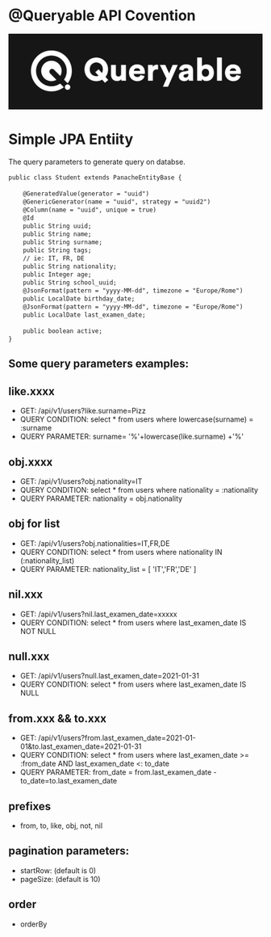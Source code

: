 # @Queryable API Covention

<img src="docs/queryable.png"><br/>

# Simple JPA Entiity

The query parameters to generate query on databse.

```
public class Student extends PanacheEntityBase {

    @GeneratedValue(generator = "uuid")
    @GenericGenerator(name = "uuid", strategy = "uuid2")
    @Column(name = "uuid", unique = true)
    @Id
    public String uuid;
    public String name;
    public String surname;
    public String tags;
    // ie: IT, FR, DE
    public String nationality;
    public Integer age;
    public String school_uuid;
    @JsonFormat(pattern = "yyyy-MM-dd", timezone = "Europe/Rome")
    public LocalDate birthday_date;
    @JsonFormat(pattern = "yyyy-MM-dd", timezone = "Europe/Rome")
    public LocalDate last_examen_date;
    
    public boolean active;
}
```
## Some query parameters examples:

## like.xxxx
- GET: /api/v1/users?like.surname=Pizz
- QUERY CONDITION: select * from users where lowercase(surname) = :surname 
- QUERY PARAMETER: surname= '%'+lowercase(like.surname) +'%'

## obj.xxxx
- GET: /api/v1/users?obj.nationality=IT
- QUERY CONDITION: select * from users where nationality = :nationality 
- QUERY PARAMETER: nationality = obj.nationality

## obj for list
- GET: /api/v1/users?obj.nationalities=IT,FR,DE
- QUERY CONDITION: select * from users where nationality IN (:nationality_list)
- QUERY PARAMETER: nationality_list = [ 'IT','FR','DE' ]

## nil.xxx
- GET: /api/v1/users?nil.last_examen_date=xxxxx
- QUERY CONDITION: select * from users where last_examen_date IS NOT NULL

## null.xxx
- GET: /api/v1/users?null.last_examen_date=2021-01-31
- QUERY CONDITION: select * from users where last_examen_date IS NULL

## from.xxx && to.xxx
- GET: /api/v1/users?from.last_examen_date=2021-01-01&to.last_examen_date=2021-01-31
- QUERY CONDITION: select * from users where last_examen_date >= :from_date AND last_examen_date <: to_date
- QUERY PARAMETER: from_date = from.last_examen_date - to_date=to.last_examen_date

## prefixes
- from, to, like, obj, not, nil

## pagination parameters:
- startRow: (default is 0)
- pageSize: (default is 10)

## order 
- orderBy

